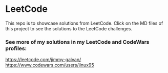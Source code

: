 # LeetCode
This repo is to showcase solutions from LeetCode.
Click on the MD files of this project to see the solutions to the LeetCode challenges. 


### See more of my solutions in my LeetCode and CodeWars profiles:
https://leetcode.com/jimmy-galvan/ <br>
https://www.codewars.com/users/jinux95
